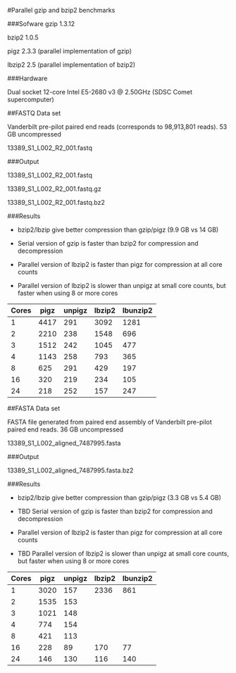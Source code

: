 #Parallel gzip and bzip2 benchmarks

###Sofware
gzip 1.3.12

bzip2 1.0.5

pigz 2.3.3 (parallel implementation of gzip)

lbzip2 2.5 (parallel implementation of bzip2)

###Hardware

Dual socket 12-core Intel E5-2680 v3 @ 2.50GHz (SDSC Comet supercomputer)

##FASTQ Data set

Vanderbilt pre-pilot paired end reads (corresponds to 98,913,801 reads). 53 GB uncompressed

13389_S1_L002_R2_001.fastq

###Output

13389_S1_L002_R2_001.fastq

13389_S1_L002_R2_001.fastq.gz

13389_S1_L002_R2_001.fastq.bz2

###Results

* bzip2/lbzip give better compression than gzip/pigz (9.9 GB vs 14 GB)

* Serial version of gzip is faster than bzip2 for compression and decompression

* Parallel version of lbzip2 is faster than pigz for compression at all core counts

* Parallel version of lbzip2 is slower than unpigz at small core counts, but faster when using 8 or more cores


|Cores  | pigz     | unpigz   | lbzip2   | lbunzip2 |
|-------|----------|----------|----------|----------|
|  1    | 4417     |  291     | 3092     | 1281     |
|  2    | 2210     |  238     | 1548     |  696     |
|  3    | 1512     |  242     | 1045     |  477     |
|  4    | 1143     |  258     |  793     |  365     |
|  8    |  625     |  291     |  429     |  197     |
| 16    |  320     |  219     |  234     |  105     |
| 24    |  218     |  252     |  157     |  247     |


##FASTA Data set

FASTA file generated from paired end assembly of Vanderbilt pre-pilot paired end reads. 36 GB uncompressed

13389_S1_L002_aligned_7487995.fasta

###Output

13389_S1_L002_aligned_7487995.fasta.bz2

###Results

* bzip2/lbzip give better compression than gzip/pigz (3.3 GB vs 5.4 GB)

* TBD Serial version of gzip is faster than bzip2 for compression and decompression

* Parallel version of lbzip2 is faster than pigz for compression at all core counts

* TBD Parallel version of lbzip2 is slower than unpigz at small core counts, but faster when using 8 or more cores


|Cores  | pigz     | unpigz   | lbzip2   | lbunzip2 |
|-------|----------|----------|----------|----------|
|  1    | 3020     |  157     | 2336     |  861     |
|  2    | 1535     |  153     |          |          |
|  3    | 1021     |  148     |          |          |
|  4    |  774     |  154     |          |          |
|  8    |  421     |  113     |          |          |
| 16    |  228     |   89     |  170     |   77     |
| 24    |  146     |  130     |  116     |  140     |
